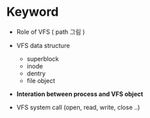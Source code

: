 ﻿# Keyword
* Role of VFS ( path 그림 )

* VFS data structure 
	* superblock
	*  inode
	*  dentry
	*  file object
* **Interation between process and VFS object**
* VFS system call (open, read, write, close ..)
